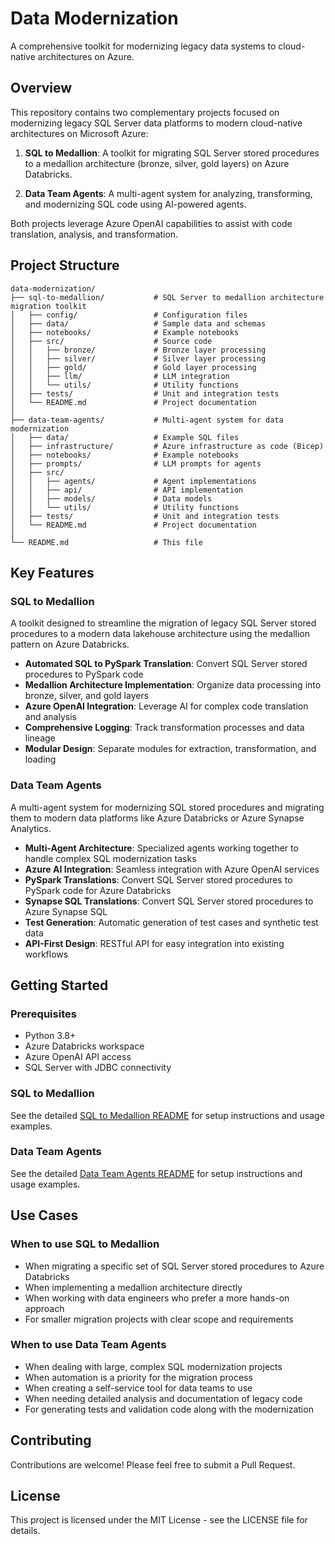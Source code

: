 # Data Modernization

A comprehensive toolkit for modernizing legacy data systems to cloud-native architectures on Azure.

## Overview

This repository contains two complementary projects focused on modernizing legacy SQL Server data platforms to modern cloud-native architectures on Microsoft Azure:

1. **SQL to Medallion**: A toolkit for migrating SQL Server stored procedures to a medallion architecture (bronze, silver, gold layers) on Azure Databricks.

2. **Data Team Agents**: A multi-agent system for analyzing, transforming, and modernizing SQL code using AI-powered agents.

Both projects leverage Azure OpenAI capabilities to assist with code translation, analysis, and transformation.

## Project Structure

```
data-modernization/
├── sql-to-medallion/           # SQL Server to medallion architecture migration toolkit
│   ├── config/                 # Configuration files
│   ├── data/                   # Sample data and schemas
│   ├── notebooks/              # Example notebooks
│   ├── src/                    # Source code
│   │   ├── bronze/             # Bronze layer processing
│   │   ├── silver/             # Silver layer processing
│   │   ├── gold/               # Gold layer processing
│   │   ├── llm/                # LLM integration
│   │   └── utils/              # Utility functions
│   ├── tests/                  # Unit and integration tests
│   └── README.md               # Project documentation
│
├── data-team-agents/           # Multi-agent system for data modernization
│   ├── data/                   # Example SQL files
│   ├── infrastructure/         # Azure infrastructure as code (Bicep)
│   ├── notebooks/              # Example notebooks
│   ├── prompts/                # LLM prompts for agents
│   ├── src/
│   │   ├── agents/             # Agent implementations
│   │   ├── api/                # API implementation
│   │   ├── models/             # Data models
│   │   └── utils/              # Utility functions
│   ├── tests/                  # Unit and integration tests
│   └── README.md               # Project documentation
│
└── README.md                   # This file
```

## Key Features

### SQL to Medallion

A toolkit designed to streamline the migration of legacy SQL Server stored procedures to a modern data lakehouse architecture using the medallion pattern on Azure Databricks.

- **Automated SQL to PySpark Translation**: Convert SQL Server stored procedures to PySpark code
- **Medallion Architecture Implementation**: Organize data processing into bronze, silver, and gold layers
- **Azure OpenAI Integration**: Leverage AI for complex code translation and analysis
- **Comprehensive Logging**: Track transformation processes and data lineage
- **Modular Design**: Separate modules for extraction, transformation, and loading

### Data Team Agents

A multi-agent system for modernizing SQL stored procedures and migrating them to modern data platforms like Azure Databricks or Azure Synapse Analytics.

- **Multi-Agent Architecture**: Specialized agents working together to handle complex SQL modernization tasks
- **Azure AI Integration**: Seamless integration with Azure OpenAI services
- **PySpark Translations**: Convert SQL Server stored procedures to PySpark code for Azure Databricks
- **Synapse SQL Translations**: Convert SQL Server stored procedures to Azure Synapse SQL
- **Test Generation**: Automatic generation of test cases and synthetic test data
- **API-First Design**: RESTful API for easy integration into existing workflows

## Getting Started

### Prerequisites

- Python 3.8+
- Azure Databricks workspace
- Azure OpenAI API access
- SQL Server with JDBC connectivity

### SQL to Medallion

See the detailed [SQL to Medallion README](./sql-to-medallion/README.md) for setup instructions and usage examples.

### Data Team Agents

See the detailed [Data Team Agents README](./data-team-agents/README.md) for setup instructions and usage examples.

## Use Cases

### When to use SQL to Medallion

- When migrating a specific set of SQL Server stored procedures to Azure Databricks
- When implementing a medallion architecture directly
- When working with data engineers who prefer a more hands-on approach
- For smaller migration projects with clear scope and requirements

### When to use Data Team Agents

- When dealing with large, complex SQL modernization projects
- When automation is a priority for the migration process
- When creating a self-service tool for data teams to use
- When needing detailed analysis and documentation of legacy code
- For generating tests and validation code along with the modernization

## Contributing

Contributions are welcome! Please feel free to submit a Pull Request.

## License

This project is licensed under the MIT License - see the LICENSE file for details. 
